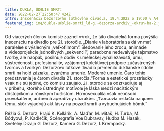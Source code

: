 ```yaml
---
title: DUKLA, ÚDOLIE SMRTI
date: 2022-02-27T22:50:47.424Z
intro: Inscenácia Dezorzovho lútkového divadla, 19.4.2022 o 19:00 v A4
featured_img: img/dukla-udolie-smrti_ld-g.-dezorza-archiv_-okruh-ba-2.jpg
---
```

Od viacerých členov komisie zaznel výrok, že táto divadelná forma povýšila inscenáciu na divadlo pre 21. storočie. „Dianie v laboratóriu sa dá vnímať paralelne s výsledným „veľkofilmom“. Sledovanie jeho zrodu, animácie a videoprojekcie jednotlivých „sekvencií“, paradoxne nedevalvuje tajomstvo tvorby, ale naopak, posilňuje obdiv k umeleckej vynaliezavosti, umu, sústredenosti, profesionalite, vzájomnej kolektívnej podpore zúčastnených tvorcov a tvorkýň. Dezorzovo lútkové divadlo premenilo duklianske údolie smrti na hold zázraku, zvanému umenie. Moderné umenie. Čaro tohto predstavenia je čarom divadla 21. storočia.“Forma a estetické prostriedky však nie sú jediné, čo komisiu zaujalo. 21. storočie sa odzrkadľuje aj v príbehu, ktorého ústredným motívom je láska medzi nacistickým dôstojníkom a rómskym huslistom. Homosexualita však nepôsobí provokatívne, ani nemá apelatívny charakter. „Tvorcovia netlačia na queer tému, skôr vyjadrujú akt lásky na pozadí smrti a vybuchujúcich bômb.“

Réžia G. Dezorz, Hrajú K. Kollárik, A. Maďar, M. Mitaš, H. Turba, M. Bódyová, P. Kadlečík, Scénografia Von Dubravay, Hudba M. Hasák, Svetelný Dizajn G. Dezorz, Kamera G. Dezorz, I. Krempaský.